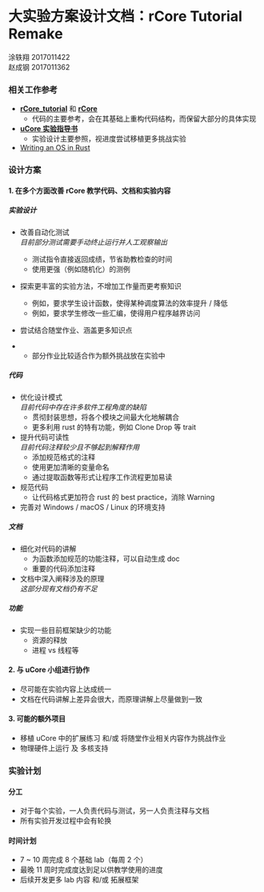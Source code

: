 # 大实验方案设计文档：rCore Tutorial Remake

涂轶翔	2017011422  
赵成钢	2017011362



### 相关工作参考

- [**rCore_tutorial**](https://github.com/rcore-os/rCore_tutorial) 和 [**rCore**](https://github.com/rcore-os/rCore) 
  - 代码的主要参考，会在其基础上重构代码结构，而保留大部分的具体实现
- [**uCore 实验指导书**](https://learningos.github.io/ucore_os_webdocs/) 
  - 实验设计主要参照，视进度尝试移植更多挑战实验
- [Writing an OS in Rust](https://os.phil-opp.com/) 



### 设计方案

#### 1. 在多个方面改善 rCore 教学代码、文档和实验内容

##### 实验设计

- 改善自动化测试  
  *目前部分测试需要手动终止运行并人工观察输出* 

  - 测试指令直接返回成绩，节省助教检查的时间
  - 使用更强（例如随机化）的测例

- 探索更丰富的实验方法，不增加工作量而更考察知识

  - 例如，要求学生设计函数，使得某种调度算法的效率提升 / 降低
  - 例如，要求学生修改一些汇编，使得用户程序越界访问

- 尝试结合随堂作业、涵盖更多知识点

- - 部分作业比较适合作为额外挑战放在实验中

##### 代码

- 优化设计模式  
  *目前代码中存在许多软件工程角度的缺陷* 
  - 贯彻封装思想，将各个模块之间最大化地解耦合
  - 更多利用 rust 的特有功能，例如 Clone Drop 等 trait
- 提升代码可读性  
  *目前代码注释较少且不够起到解释作用* 
  - 添加规范格式的注释
  - 使用更加清晰的变量命名
  - 通过提取函数等形式让程序工作流程更加易读
- 规范代码
  - 让代码格式更加符合 rust 的 best practice，消除 Warning
- 完善对 Windows / macOS / Linux 的环境支持

##### 文档

- 细化对代码的讲解
  - 为函数添加规范的功能注释，可以自动生成 doc
  - 重要的代码添加注释
- 文档中深入阐释涉及的原理  
  *这部分现有文档仍有不足* 

##### 功能

- 实现一些目前框架缺少的功能
  - 资源的释放
  - 进程 vs 线程等

#### 2. 与 uCore 小组进行协作

- 尽可能在实验内容上达成统一
- 文档在代码讲解上差异会很大，而原理讲解上尽量做到一致

#### 3. 可能的额外项目

- 移植 uCore 中的扩展练习 和/或 将随堂作业相关内容作为挑战作业
- 物理硬件上运行 及 多核支持



### 实验计划

#### 分工

- 对于每个实验，一人负责代码与测试，另一人负责注释与文档
- 所有实验开发过程中会有轮换

#### 时间计划

- 7 ~ 10 周完成 8 个基础 lab（每周 2 个）
- 最晚 11 周时完成度达到足以供教学使用的进度
- 后续开发更多 lab 内容 和/或 拓展框架